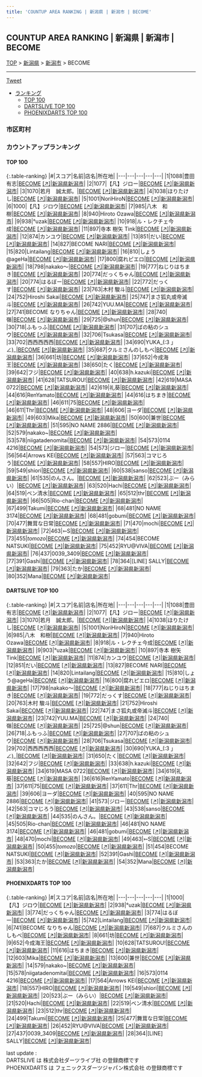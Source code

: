 ```yaml
---
title: 'COUNTUP AREA RANKING | 新潟県 | 新潟市 | BECOME'
---
```

## COUNTUP AREA RANKING | 新潟県 | 新潟市 | BECOME

[TOP](/darts/rank/) > [新潟県](/darts/rank/新潟県/) > [新潟市](/darts/rank/新潟県/新潟市/) > BECOME

___

<a href="https://twitter.com/share?ref_src=twsrc%5Etfw" data-text="COUNTUP AREA RANKING | 新潟県新潟市BECOME" class="twitter-share-button" data-hashtags="DARTSLIVE,PHOENIXDARTS,darts,ダーツ" data-show-count="false">Tweet</a>

* [ランキング](#カウントアップランキング)
    * [TOP 100](#top-100)
    * [DARTSLIVE TOP 100](#dartslive-top-100)
    * [PHOENIXDARTS TOP 100](#phoenixdarts-top-100)

### 市区町村

<ul>

</ul>

### カウントアップランキング

#### TOP 100



{:.table-ranking}
|#|スコア|名前|店名|所在地|
|---|---|---|---|---|
|1|1088|<span class="rank-name-dl">豊田　有志</span>|<a href="/darts/rank/shops/b761ef2fb18e7d680d9b047a20a7ba1e.html">BECOME</a> <a href="https://search.dartslive.com/jp/shop/b761ef2fb18e7d680d9b047a20a7ba1e">[↗]</a>|<a href="/darts/rank/新潟県/新潟市">新潟県新潟市</a>|
|2|1077|<span class="rank-name-dl">【凡】ジロー</span>|<a href="/darts/rank/shops/b761ef2fb18e7d680d9b047a20a7ba1e.html">BECOME</a> <a href="https://search.dartslive.com/jp/shop/b761ef2fb18e7d680d9b047a20a7ba1e">[↗]</a>|<a href="/darts/rank/新潟県/新潟市">新潟県新潟市</a>|
|3|1070|<span class="rank-name-dl">若月　誠太郎。</span>|<a href="/darts/rank/shops/b761ef2fb18e7d680d9b047a20a7ba1e.html">BECOME</a> <a href="https://search.dartslive.com/jp/shop/b761ef2fb18e7d680d9b047a20a7ba1e">[↗]</a>|<a href="/darts/rank/新潟県/新潟市">新潟県新潟市</a>|
|4|1038|<span class="rank-name-dl">ほりたけし</span>|<a href="/darts/rank/shops/b761ef2fb18e7d680d9b047a20a7ba1e.html">BECOME</a> <a href="https://search.dartslive.com/jp/shop/b761ef2fb18e7d680d9b047a20a7ba1e">[↗]</a>|<a href="/darts/rank/新潟県/新潟市">新潟県新潟市</a>|
|5|1001|<span class="rank-name-dl">NoriHiroN</span>|<a href="/darts/rank/shops/b761ef2fb18e7d680d9b047a20a7ba1e.html">BECOME</a> <a href="https://search.dartslive.com/jp/shop/b761ef2fb18e7d680d9b047a20a7ba1e">[↗]</a>|<a href="/darts/rank/新潟県/新潟市">新潟県新潟市</a>|
|6|1000|<span class="rank-name-pd">【凡】ジロウ</span>|<a href="/darts/rank/shops/80234.html">BECOME</a> <a href="https://vs.phoenixdarts.com/jp/shop/shopDetailInfo/s_80234?s_seq=80234">[↗]</a>|<a href="/darts/rank/新潟県/新潟市">新潟県新潟市</a>|
|7|985|<span class="rank-name-dl">八木　和樹</span>|<a href="/darts/rank/shops/b761ef2fb18e7d680d9b047a20a7ba1e.html">BECOME</a> <a href="https://search.dartslive.com/jp/shop/b761ef2fb18e7d680d9b047a20a7ba1e">[↗]</a>|<a href="/darts/rank/新潟県/新潟市">新潟県新潟市</a>|
|8|940|<span class="rank-name-dl">Hiroto Ozawa</span>|<a href="/darts/rank/shops/b761ef2fb18e7d680d9b047a20a7ba1e.html">BECOME</a> <a href="https://search.dartslive.com/jp/shop/b761ef2fb18e7d680d9b047a20a7ba1e">[↗]</a>|<a href="/darts/rank/新潟県/新潟市">新潟県新潟市</a>|
|9|938|<span class="rank-name-pd">°uzak</span>|<a href="/darts/rank/shops/80234.html">BECOME</a> <a href="https://vs.phoenixdarts.com/jp/shop/shopDetailInfo/s_80234?s_seq=80234">[↗]</a>|<a href="/darts/rank/新潟県/新潟市">新潟県新潟市</a>|
|10|918|<span class="rank-name-dl">ル・レクチェ今成</span>|<a href="/darts/rank/shops/b761ef2fb18e7d680d9b047a20a7ba1e.html">BECOME</a> <a href="https://search.dartslive.com/jp/shop/b761ef2fb18e7d680d9b047a20a7ba1e">[↗]</a>|<a href="/darts/rank/新潟県/新潟市">新潟県新潟市</a>|
|11|897|<span class="rank-name-dl">寺本 樹矢 Tink</span>|<a href="/darts/rank/shops/b761ef2fb18e7d680d9b047a20a7ba1e.html">BECOME</a> <a href="https://search.dartslive.com/jp/shop/b761ef2fb18e7d680d9b047a20a7ba1e">[↗]</a>|<a href="/darts/rank/新潟県/新潟市">新潟県新潟市</a>|
|12|874|<span class="rank-name-dl">カンユウ</span>|<a href="/darts/rank/shops/b761ef2fb18e7d680d9b047a20a7ba1e.html">BECOME</a> <a href="https://search.dartslive.com/jp/shop/b761ef2fb18e7d680d9b047a20a7ba1e">[↗]</a>|<a href="/darts/rank/新潟県/新潟市">新潟県新潟市</a>|
|13|851|<span class="rank-name-dl">だい</span>|<a href="/darts/rank/shops/b761ef2fb18e7d680d9b047a20a7ba1e.html">BECOME</a> <a href="https://search.dartslive.com/jp/shop/b761ef2fb18e7d680d9b047a20a7ba1e">[↗]</a>|<a href="/darts/rank/新潟県/新潟市">新潟県新潟市</a>|
|14|827|<span class="rank-name-dl">BECOME NARI</span>|<a href="/darts/rank/shops/b761ef2fb18e7d680d9b047a20a7ba1e.html">BECOME</a> <a href="https://search.dartslive.com/jp/shop/b761ef2fb18e7d680d9b047a20a7ba1e">[↗]</a>|<a href="/darts/rank/新潟県/新潟市">新潟県新潟市</a>|
|15|820|<span class="rank-name-dl">Lintailang</span>|<a href="/darts/rank/shops/b761ef2fb18e7d680d9b047a20a7ba1e.html">BECOME</a> <a href="https://search.dartslive.com/jp/shop/b761ef2fb18e7d680d9b047a20a7ba1e">[↗]</a>|<a href="/darts/rank/新潟県/新潟市">新潟県新潟市</a>|
|16|810|<span class="rank-name-dl">しょう@ageHa</span>|<a href="/darts/rank/shops/b761ef2fb18e7d680d9b047a20a7ba1e.html">BECOME</a> <a href="https://search.dartslive.com/jp/shop/b761ef2fb18e7d680d9b047a20a7ba1e">[↗]</a>|<a href="/darts/rank/新潟県/新潟市">新潟県新潟市</a>|
|17|800|<span class="rank-name-dl">腐れピエロ</span>|<a href="/darts/rank/shops/b761ef2fb18e7d680d9b047a20a7ba1e.html">BECOME</a> <a href="https://search.dartslive.com/jp/shop/b761ef2fb18e7d680d9b047a20a7ba1e">[↗]</a>|<a href="/darts/rank/新潟県/新潟市">新潟県新潟市</a>|
|18|798|<span class="rank-name-dl">nakako〜</span>|<a href="/darts/rank/shops/b761ef2fb18e7d680d9b047a20a7ba1e.html">BECOME</a> <a href="https://search.dartslive.com/jp/shop/b761ef2fb18e7d680d9b047a20a7ba1e">[↗]</a>|<a href="/darts/rank/新潟県/新潟市">新潟県新潟市</a>|
|19|777|<span class="rank-name-dl">ねじりはちまき</span>|<a href="/darts/rank/shops/b761ef2fb18e7d680d9b047a20a7ba1e.html">BECOME</a> <a href="https://search.dartslive.com/jp/shop/b761ef2fb18e7d680d9b047a20a7ba1e">[↗]</a>|<a href="/darts/rank/新潟県/新潟市">新潟県新潟市</a>|
|20|774|<span class="rank-name-pd">だっくちゃん</span>|<a href="/darts/rank/shops/80234.html">BECOME</a> <a href="https://vs.phoenixdarts.com/jp/shop/shopDetailInfo/s_80234?s_seq=80234">[↗]</a>|<a href="/darts/rank/新潟県/新潟市">新潟県新潟市</a>|
|20|774|<span class="rank-name-pd">はるぼー</span>|<a href="/darts/rank/shops/80234.html">BECOME</a> <a href="https://vs.phoenixdarts.com/jp/shop/shopDetailInfo/s_80234?s_seq=80234">[↗]</a>|<a href="/darts/rank/新潟県/新潟市">新潟県新潟市</a>|
|22|772|<span class="rank-name-dl">だっくす</span>|<a href="/darts/rank/shops/b761ef2fb18e7d680d9b047a20a7ba1e.html">BECOME</a> <a href="https://search.dartslive.com/jp/shop/b761ef2fb18e7d680d9b047a20a7ba1e">[↗]</a>|<a href="/darts/rank/新潟県/新潟市">新潟県新潟市</a>|
|23|763|<span class="rank-name-dl">木村 駿斗</span>|<a href="/darts/rank/shops/b761ef2fb18e7d680d9b047a20a7ba1e.html">BECOME</a> <a href="https://search.dartslive.com/jp/shop/b761ef2fb18e7d680d9b047a20a7ba1e">[↗]</a>|<a href="/darts/rank/新潟県/新潟市">新潟県新潟市</a>|
|24|752|<span class="rank-name-dl">Hiroshi Sakai</span>|<a href="/darts/rank/shops/b761ef2fb18e7d680d9b047a20a7ba1e.html">BECOME</a> <a href="https://search.dartslive.com/jp/shop/b761ef2fb18e7d680d9b047a20a7ba1e">[↗]</a>|<a href="/darts/rank/新潟県/新潟市">新潟県新潟市</a>|
|25|747|<span class="rank-name-dl">まさ狐丸或帝滅斗</span>|<a href="/darts/rank/shops/b761ef2fb18e7d680d9b047a20a7ba1e.html">BECOME</a> <a href="https://search.dartslive.com/jp/shop/b761ef2fb18e7d680d9b047a20a7ba1e">[↗]</a>|<a href="/darts/rank/新潟県/新潟市">新潟県新潟市</a>|
|26|742|<span class="rank-name-dl">YUU.MA</span>|<a href="/darts/rank/shops/b761ef2fb18e7d680d9b047a20a7ba1e.html">BECOME</a> <a href="https://search.dartslive.com/jp/shop/b761ef2fb18e7d680d9b047a20a7ba1e">[↗]</a>|<a href="/darts/rank/新潟県/新潟市">新潟県新潟市</a>|
|27|741|<span class="rank-name-pd">BECOME なりちゃん</span>|<a href="/darts/rank/shops/80234.html">BECOME</a> <a href="https://vs.phoenixdarts.com/jp/shop/shopDetailInfo/s_80234?s_seq=80234">[↗]</a>|<a href="/darts/rank/新潟県/新潟市">新潟県新潟市</a>|
|28|740|<span class="rank-name-dl">嶺</span>|<a href="/darts/rank/shops/b761ef2fb18e7d680d9b047a20a7ba1e.html">BECOME</a> <a href="https://search.dartslive.com/jp/shop/b761ef2fb18e7d680d9b047a20a7ba1e">[↗]</a>|<a href="/darts/rank/新潟県/新潟市">新潟県新潟市</a>|
|29|725|<span class="rank-name-dl">@shun</span>|<a href="/darts/rank/shops/b761ef2fb18e7d680d9b047a20a7ba1e.html">BECOME</a> <a href="https://search.dartslive.com/jp/shop/b761ef2fb18e7d680d9b047a20a7ba1e">[↗]</a>|<a href="/darts/rank/新潟県/新潟市">新潟県新潟市</a>|
|30|718|<span class="rank-name-dl">ふもっふ</span>|<a href="/darts/rank/shops/b761ef2fb18e7d680d9b047a20a7ba1e.html">BECOME</a> <a href="https://search.dartslive.com/jp/shop/b761ef2fb18e7d680d9b047a20a7ba1e">[↗]</a>|<a href="/darts/rank/新潟県/新潟市">新潟県新潟市</a>|
|31|707|<span class="rank-name-dl">ばの粘のシュウ</span>|<a href="/darts/rank/shops/b761ef2fb18e7d680d9b047a20a7ba1e.html">BECOME</a> <a href="https://search.dartslive.com/jp/shop/b761ef2fb18e7d680d9b047a20a7ba1e">[↗]</a>|<a href="/darts/rank/新潟県/新潟市">新潟県新潟市</a>|
|32|706|<span class="rank-name-dl">Tsukasa</span>|<a href="/darts/rank/shops/b761ef2fb18e7d680d9b047a20a7ba1e.html">BECOME</a> <a href="https://search.dartslive.com/jp/shop/b761ef2fb18e7d680d9b047a20a7ba1e">[↗]</a>|<a href="/darts/rank/新潟県/新潟市">新潟県新潟市</a>|
|33|702|<span class="rank-name-dl">西西西西西</span>|<a href="/darts/rank/shops/b761ef2fb18e7d680d9b047a20a7ba1e.html">BECOME</a> <a href="https://search.dartslive.com/jp/shop/b761ef2fb18e7d680d9b047a20a7ba1e">[↗]</a>|<a href="/darts/rank/新潟県/新潟市">新潟県新潟市</a>|
|34|690|<span class="rank-name-dl">YUKA_(:3 」∠)_</span>|<a href="/darts/rank/shops/b761ef2fb18e7d680d9b047a20a7ba1e.html">BECOME</a> <a href="https://search.dartslive.com/jp/shop/b761ef2fb18e7d680d9b047a20a7ba1e">[↗]</a>|<a href="/darts/rank/新潟県/新潟市">新潟県新潟市</a>|
|35|687|<span class="rank-name-pd">クルミさんのしもべ</span>|<a href="/darts/rank/shops/80234.html">BECOME</a> <a href="https://vs.phoenixdarts.com/jp/shop/shopDetailInfo/s_80234?s_seq=80234">[↗]</a>|<a href="/darts/rank/新潟県/新潟市">新潟県新潟市</a>|
|36|661|<span class="rank-name-pd">坊</span>|<a href="/darts/rank/shops/80234.html">BECOME</a> <a href="https://vs.phoenixdarts.com/jp/shop/shopDetailInfo/s_80234?s_seq=80234">[↗]</a>|<a href="/darts/rank/新潟県/新潟市">新潟県新潟市</a>|
|37|652|<span class="rank-name-pd">今成海王</span>|<a href="/darts/rank/shops/80234.html">BECOME</a> <a href="https://vs.phoenixdarts.com/jp/shop/shopDetailInfo/s_80234?s_seq=80234">[↗]</a>|<a href="/darts/rank/新潟県/新潟市">新潟県新潟市</a>|
|38|650|<span class="rank-name-dl">たく</span>|<a href="/darts/rank/shops/b761ef2fb18e7d680d9b047a20a7ba1e.html">BECOME</a> <a href="https://search.dartslive.com/jp/shop/b761ef2fb18e7d680d9b047a20a7ba1e">[↗]</a>|<a href="/darts/rank/新潟県/新潟市">新潟県新潟市</a>|
|39|642|<span class="rank-name-dl">フジ</span>|<a href="/darts/rank/shops/b761ef2fb18e7d680d9b047a20a7ba1e.html">BECOME</a> <a href="https://search.dartslive.com/jp/shop/b761ef2fb18e7d680d9b047a20a7ba1e">[↗]</a>|<a href="/darts/rank/新潟県/新潟市">新潟県新潟市</a>|
|40|638|<span class="rank-name-dl">h.kazuki</span>|<a href="/darts/rank/shops/b761ef2fb18e7d680d9b047a20a7ba1e.html">BECOME</a> <a href="https://search.dartslive.com/jp/shop/b761ef2fb18e7d680d9b047a20a7ba1e">[↗]</a>|<a href="/darts/rank/新潟県/新潟市">新潟県新潟市</a>|
|41|628|<span class="rank-name-pd">TATSUROU!</span>|<a href="/darts/rank/shops/80234.html">BECOME</a> <a href="https://vs.phoenixdarts.com/jp/shop/shopDetailInfo/s_80234?s_seq=80234">[↗]</a>|<a href="/darts/rank/新潟県/新潟市">新潟県新潟市</a>|
|42|619|<span class="rank-name-dl">MASA 0722</span>|<a href="/darts/rank/shops/b761ef2fb18e7d680d9b047a20a7ba1e.html">BECOME</a> <a href="https://search.dartslive.com/jp/shop/b761ef2fb18e7d680d9b047a20a7ba1e">[↗]</a>|<a href="/darts/rank/新潟県/新潟市">新潟県新潟市</a>|
|42|619|<span class="rank-name-dl">礼葵</span>|<a href="/darts/rank/shops/b761ef2fb18e7d680d9b047a20a7ba1e.html">BECOME</a> <a href="https://search.dartslive.com/jp/shop/b761ef2fb18e7d680d9b047a20a7ba1e">[↗]</a>|<a href="/darts/rank/新潟県/新潟市">新潟県新潟市</a>|
|44|616|<span class="rank-name-dl">RenYamato</span>|<a href="/darts/rank/shops/b761ef2fb18e7d680d9b047a20a7ba1e.html">BECOME</a> <a href="https://search.dartslive.com/jp/shop/b761ef2fb18e7d680d9b047a20a7ba1e">[↗]</a>|<a href="/darts/rank/新潟県/新潟市">新潟県新潟市</a>|
|44|616|<span class="rank-name-pd">はちまき</span>|<a href="/darts/rank/shops/80234.html">BECOME</a> <a href="https://vs.phoenixdarts.com/jp/shop/shopDetailInfo/s_80234?s_seq=80234">[↗]</a>|<a href="/darts/rank/新潟県/新潟市">新潟県新潟市</a>|
|46|611|<span class="rank-name-dl">75</span>|<a href="/darts/rank/shops/b761ef2fb18e7d680d9b047a20a7ba1e.html">BECOME</a> <a href="https://search.dartslive.com/jp/shop/b761ef2fb18e7d680d9b047a20a7ba1e">[↗]</a>|<a href="/darts/rank/新潟県/新潟市">新潟県新潟市</a>|
|46|611|<span class="rank-name-dl">Thr</span>|<a href="/darts/rank/shops/b761ef2fb18e7d680d9b047a20a7ba1e.html">BECOME</a> <a href="https://search.dartslive.com/jp/shop/b761ef2fb18e7d680d9b047a20a7ba1e">[↗]</a>|<a href="/darts/rank/新潟県/新潟市">新潟県新潟市</a>|
|48|606|<span class="rank-name-dl">ヨーダ</span>|<a href="/darts/rank/shops/b761ef2fb18e7d680d9b047a20a7ba1e.html">BECOME</a> <a href="https://search.dartslive.com/jp/shop/b761ef2fb18e7d680d9b047a20a7ba1e">[↗]</a>|<a href="/darts/rank/新潟県/新潟市">新潟県新潟市</a>|
|49|603|<span class="rank-name-pd">Mika</span>|<a href="/darts/rank/shops/80234.html">BECOME</a> <a href="https://vs.phoenixdarts.com/jp/shop/shopDetailInfo/s_80234?s_seq=80234">[↗]</a>|<a href="/darts/rank/新潟県/新潟市">新潟県新潟市</a>|
|50|600|<span class="rank-name-pd">兼世</span>|<a href="/darts/rank/shops/80234.html">BECOME</a> <a href="https://vs.phoenixdarts.com/jp/shop/shopDetailInfo/s_80234?s_seq=80234">[↗]</a>|<a href="/darts/rank/新潟県/新潟市">新潟県新潟市</a>|
|51|595|<span class="rank-name-dl">NO NAME 2886</span>|<a href="/darts/rank/shops/b761ef2fb18e7d680d9b047a20a7ba1e.html">BECOME</a> <a href="https://search.dartslive.com/jp/shop/b761ef2fb18e7d680d9b047a20a7ba1e">[↗]</a>|<a href="/darts/rank/新潟県/新潟市">新潟県新潟市</a>|
|52|579|<span class="rank-name-pd">nakako~</span>|<a href="/darts/rank/shops/80234.html">BECOME</a> <a href="https://vs.phoenixdarts.com/jp/shop/shopDetailInfo/s_80234?s_seq=80234">[↗]</a>|<a href="/darts/rank/新潟県/新潟市">新潟県新潟市</a>|
|53|578|<span class="rank-name-pd">niigatadenomitai</span>|<a href="/darts/rank/shops/80234.html">BECOME</a> <a href="https://vs.phoenixdarts.com/jp/shop/shopDetailInfo/s_80234?s_seq=80234">[↗]</a>|<a href="/darts/rank/新潟県/新潟市">新潟県新潟市</a>|
|54|573|<span class="rank-name-pd">0114 4216</span>|<a href="/darts/rank/shops/80234.html">BECOME</a> <a href="https://vs.phoenixdarts.com/jp/shop/shopDetailInfo/s_80234?s_seq=80234">[↗]</a>|<a href="/darts/rank/新潟県/新潟市">新潟県新潟市</a>|
|54|573|<span class="rank-name-dl">ジロー</span>|<a href="/darts/rank/shops/b761ef2fb18e7d680d9b047a20a7ba1e.html">BECOME</a> <a href="https://search.dartslive.com/jp/shop/b761ef2fb18e7d680d9b047a20a7ba1e">[↗]</a>|<a href="/darts/rank/新潟県/新潟市">新潟県新潟市</a>|
|56|564|<span class="rank-name-pd">Arrows KEI</span>|<a href="/darts/rank/shops/80234.html">BECOME</a> <a href="https://vs.phoenixdarts.com/jp/shop/shopDetailInfo/s_80234?s_seq=80234">[↗]</a>|<a href="/darts/rank/新潟県/新潟市">新潟県新潟市</a>|
|57|563|<span class="rank-name-dl">コマじろう</span>|<a href="/darts/rank/shops/b761ef2fb18e7d680d9b047a20a7ba1e.html">BECOME</a> <a href="https://search.dartslive.com/jp/shop/b761ef2fb18e7d680d9b047a20a7ba1e">[↗]</a>|<a href="/darts/rank/新潟県/新潟市">新潟県新潟市</a>|
|58|557|<span class="rank-name-pd">HIRO</span>|<a href="/darts/rank/shops/80234.html">BECOME</a> <a href="https://vs.phoenixdarts.com/jp/shop/shopDetailInfo/s_80234?s_seq=80234">[↗]</a>|<a href="/darts/rank/新潟県/新潟市">新潟県新潟市</a>|
|59|549|<span class="rank-name-pd">shiori</span>|<a href="/darts/rank/shops/80234.html">BECOME</a> <a href="https://vs.phoenixdarts.com/jp/shop/shopDetailInfo/s_80234?s_seq=80234">[↗]</a>|<a href="/darts/rank/新潟県/新潟市">新潟県新潟市</a>|
|60|538|<span class="rank-name-dl">sanso</span>|<a href="/darts/rank/shops/b761ef2fb18e7d680d9b047a20a7ba1e.html">BECOME</a> <a href="https://search.dartslive.com/jp/shop/b761ef2fb18e7d680d9b047a20a7ba1e">[↗]</a>|<a href="/darts/rank/新潟県/新潟市">新潟県新潟市</a>|
|61|535|<span class="rank-name-dl">のんさん。</span>|<a href="/darts/rank/shops/b761ef2fb18e7d680d9b047a20a7ba1e.html">BECOME</a> <a href="https://search.dartslive.com/jp/shop/b761ef2fb18e7d680d9b047a20a7ba1e">[↗]</a>|<a href="/darts/rank/新潟県/新潟市">新潟県新潟市</a>|
|62|523|<span class="rank-name-pd">ぶー（みらい）</span>|<a href="/darts/rank/shops/80234.html">BECOME</a> <a href="https://vs.phoenixdarts.com/jp/shop/shopDetailInfo/s_80234?s_seq=80234">[↗]</a>|<a href="/darts/rank/新潟県/新潟市">新潟県新潟市</a>|
|63|520|<span class="rank-name-pd">Hachi</span>|<a href="/darts/rank/shops/80234.html">BECOME</a> <a href="https://vs.phoenixdarts.com/jp/shop/shopDetailInfo/s_80234?s_seq=80234">[↗]</a>|<a href="/darts/rank/新潟県/新潟市">新潟県新潟市</a>|
|64|519|<span class="rank-name-pd">ベン清水</span>|<a href="/darts/rank/shops/80234.html">BECOME</a> <a href="https://vs.phoenixdarts.com/jp/shop/shopDetailInfo/s_80234?s_seq=80234">[↗]</a>|<a href="/darts/rank/新潟県/新潟市">新潟県新潟市</a>|
|65|512|<span class="rank-name-pd">thr</span>|<a href="/darts/rank/shops/80234.html">BECOME</a> <a href="https://vs.phoenixdarts.com/jp/shop/shopDetailInfo/s_80234?s_seq=80234">[↗]</a>|<a href="/darts/rank/新潟県/新潟市">新潟県新潟市</a>|
|66|505|<span class="rank-name-dl">Rio-chan</span>|<a href="/darts/rank/shops/b761ef2fb18e7d680d9b047a20a7ba1e.html">BECOME</a> <a href="https://search.dartslive.com/jp/shop/b761ef2fb18e7d680d9b047a20a7ba1e">[↗]</a>|<a href="/darts/rank/新潟県/新潟市">新潟県新潟市</a>|
|67|499|<span class="rank-name-pd">Takumi</span>|<a href="/darts/rank/shops/80234.html">BECOME</a> <a href="https://vs.phoenixdarts.com/jp/shop/shopDetailInfo/s_80234?s_seq=80234">[↗]</a>|<a href="/darts/rank/新潟県/新潟市">新潟県新潟市</a>|
|68|481|<span class="rank-name-dl">NO NAME 3174</span>|<a href="/darts/rank/shops/b761ef2fb18e7d680d9b047a20a7ba1e.html">BECOME</a> <a href="https://search.dartslive.com/jp/shop/b761ef2fb18e7d680d9b047a20a7ba1e">[↗]</a>|<a href="/darts/rank/新潟県/新潟市">新潟県新潟市</a>|
|68|481|<span class="rank-name-dl">gobumi</span>|<a href="/darts/rank/shops/b761ef2fb18e7d680d9b047a20a7ba1e.html">BECOME</a> <a href="https://search.dartslive.com/jp/shop/b761ef2fb18e7d680d9b047a20a7ba1e">[↗]</a>|<a href="/darts/rank/新潟県/新潟市">新潟県新潟市</a>|
|70|477|<span class="rank-name-pd">舞茸な日常</span>|<a href="/darts/rank/shops/80234.html">BECOME</a> <a href="https://vs.phoenixdarts.com/jp/shop/shopDetailInfo/s_80234?s_seq=80234">[↗]</a>|<a href="/darts/rank/新潟県/新潟市">新潟県新潟市</a>|
|71|470|<span class="rank-name-dl">mochi</span>|<a href="/darts/rank/shops/b761ef2fb18e7d680d9b047a20a7ba1e.html">BECOME</a> <a href="https://search.dartslive.com/jp/shop/b761ef2fb18e7d680d9b047a20a7ba1e">[↗]</a>|<a href="/darts/rank/新潟県/新潟市">新潟県新潟市</a>|
|72|463|<span class="rank-name-dl">➳S</span>|<a href="/darts/rank/shops/b761ef2fb18e7d680d9b047a20a7ba1e.html">BECOME</a> <a href="https://search.dartslive.com/jp/shop/b761ef2fb18e7d680d9b047a20a7ba1e">[↗]</a>|<a href="/darts/rank/新潟県/新潟市">新潟県新潟市</a>|
|73|455|<span class="rank-name-dl">$tomozo$</span>|<a href="/darts/rank/shops/b761ef2fb18e7d680d9b047a20a7ba1e.html">BECOME</a> <a href="https://search.dartslive.com/jp/shop/b761ef2fb18e7d680d9b047a20a7ba1e">[↗]</a>|<a href="/darts/rank/新潟県/新潟市">新潟県新潟市</a>|
|74|454|<span class="rank-name-dl">BECOME NATSUKI</span>|<a href="/darts/rank/shops/b761ef2fb18e7d680d9b047a20a7ba1e.html">BECOME</a> <a href="https://search.dartslive.com/jp/shop/b761ef2fb18e7d680d9b047a20a7ba1e">[↗]</a>|<a href="/darts/rank/新潟県/新潟市">新潟県新潟市</a>|
|75|452|<span class="rank-name-pd">RYU@VIVA</span>|<a href="/darts/rank/shops/80234.html">BECOME</a> <a href="https://vs.phoenixdarts.com/jp/shop/shopDetailInfo/s_80234?s_seq=80234">[↗]</a>|<a href="/darts/rank/新潟県/新潟市">新潟県新潟市</a>|
|76|437|<span class="rank-name-pd">0039_3409</span>|<a href="/darts/rank/shops/80234.html">BECOME</a> <a href="https://vs.phoenixdarts.com/jp/shop/shopDetailInfo/s_80234?s_seq=80234">[↗]</a>|<a href="/darts/rank/新潟県/新潟市">新潟県新潟市</a>|
|77|391|<span class="rank-name-dl">Gashi</span>|<a href="/darts/rank/shops/b761ef2fb18e7d680d9b047a20a7ba1e.html">BECOME</a> <a href="https://search.dartslive.com/jp/shop/b761ef2fb18e7d680d9b047a20a7ba1e">[↗]</a>|<a href="/darts/rank/新潟県/新潟市">新潟県新潟市</a>|
|78|364|<span class="rank-name-pd">[LINE] SALLY</span>|<a href="/darts/rank/shops/80234.html">BECOME</a> <a href="https://vs.phoenixdarts.com/jp/shop/shopDetailInfo/s_80234?s_seq=80234">[↗]</a>|<a href="/darts/rank/新潟県/新潟市">新潟県新潟市</a>|
|79|363|<span class="rank-name-dl">たか</span>|<a href="/darts/rank/shops/b761ef2fb18e7d680d9b047a20a7ba1e.html">BECOME</a> <a href="https://search.dartslive.com/jp/shop/b761ef2fb18e7d680d9b047a20a7ba1e">[↗]</a>|<a href="/darts/rank/新潟県/新潟市">新潟県新潟市</a>|
|80|352|<span class="rank-name-dl">Mana</span>|<a href="/darts/rank/shops/b761ef2fb18e7d680d9b047a20a7ba1e.html">BECOME</a> <a href="https://search.dartslive.com/jp/shop/b761ef2fb18e7d680d9b047a20a7ba1e">[↗]</a>|<a href="/darts/rank/新潟県/新潟市">新潟県新潟市</a>|


#### DARTSLIVE TOP 100



{:.table-ranking}
|#|スコア|名前|店名|所在地|
|---|---|---|---|---|
|1|1088|<span class="rank-name-dl">豊田　有志</span>|<a href="/darts/rank/shops/b761ef2fb18e7d680d9b047a20a7ba1e.html">BECOME</a> <a href="https://search.dartslive.com/jp/shop/b761ef2fb18e7d680d9b047a20a7ba1e">[↗]</a>|<a href="/darts/rank/新潟県/新潟市">新潟県新潟市</a>|
|2|1077|<span class="rank-name-dl">【凡】ジロー</span>|<a href="/darts/rank/shops/b761ef2fb18e7d680d9b047a20a7ba1e.html">BECOME</a> <a href="https://search.dartslive.com/jp/shop/b761ef2fb18e7d680d9b047a20a7ba1e">[↗]</a>|<a href="/darts/rank/新潟県/新潟市">新潟県新潟市</a>|
|3|1070|<span class="rank-name-dl">若月　誠太郎。</span>|<a href="/darts/rank/shops/b761ef2fb18e7d680d9b047a20a7ba1e.html">BECOME</a> <a href="https://search.dartslive.com/jp/shop/b761ef2fb18e7d680d9b047a20a7ba1e">[↗]</a>|<a href="/darts/rank/新潟県/新潟市">新潟県新潟市</a>|
|4|1038|<span class="rank-name-dl">ほりたけし</span>|<a href="/darts/rank/shops/b761ef2fb18e7d680d9b047a20a7ba1e.html">BECOME</a> <a href="https://search.dartslive.com/jp/shop/b761ef2fb18e7d680d9b047a20a7ba1e">[↗]</a>|<a href="/darts/rank/新潟県/新潟市">新潟県新潟市</a>|
|5|1001|<span class="rank-name-dl">NoriHiroN</span>|<a href="/darts/rank/shops/b761ef2fb18e7d680d9b047a20a7ba1e.html">BECOME</a> <a href="https://search.dartslive.com/jp/shop/b761ef2fb18e7d680d9b047a20a7ba1e">[↗]</a>|<a href="/darts/rank/新潟県/新潟市">新潟県新潟市</a>|
|6|985|<span class="rank-name-dl">八木　和樹</span>|<a href="/darts/rank/shops/b761ef2fb18e7d680d9b047a20a7ba1e.html">BECOME</a> <a href="https://search.dartslive.com/jp/shop/b761ef2fb18e7d680d9b047a20a7ba1e">[↗]</a>|<a href="/darts/rank/新潟県/新潟市">新潟県新潟市</a>|
|7|940|<span class="rank-name-dl">Hiroto Ozawa</span>|<a href="/darts/rank/shops/b761ef2fb18e7d680d9b047a20a7ba1e.html">BECOME</a> <a href="https://search.dartslive.com/jp/shop/b761ef2fb18e7d680d9b047a20a7ba1e">[↗]</a>|<a href="/darts/rank/新潟県/新潟市">新潟県新潟市</a>|
|8|918|<span class="rank-name-dl">ル・レクチェ今成</span>|<a href="/darts/rank/shops/b761ef2fb18e7d680d9b047a20a7ba1e.html">BECOME</a> <a href="https://search.dartslive.com/jp/shop/b761ef2fb18e7d680d9b047a20a7ba1e">[↗]</a>|<a href="/darts/rank/新潟県/新潟市">新潟県新潟市</a>|
|9|903|<span class="rank-name-dl">°uzak</span>|<a href="/darts/rank/shops/b761ef2fb18e7d680d9b047a20a7ba1e.html">BECOME</a> <a href="https://search.dartslive.com/jp/shop/b761ef2fb18e7d680d9b047a20a7ba1e">[↗]</a>|<a href="/darts/rank/新潟県/新潟市">新潟県新潟市</a>|
|10|897|<span class="rank-name-dl">寺本 樹矢 Tink</span>|<a href="/darts/rank/shops/b761ef2fb18e7d680d9b047a20a7ba1e.html">BECOME</a> <a href="https://search.dartslive.com/jp/shop/b761ef2fb18e7d680d9b047a20a7ba1e">[↗]</a>|<a href="/darts/rank/新潟県/新潟市">新潟県新潟市</a>|
|11|874|<span class="rank-name-dl">カンユウ</span>|<a href="/darts/rank/shops/b761ef2fb18e7d680d9b047a20a7ba1e.html">BECOME</a> <a href="https://search.dartslive.com/jp/shop/b761ef2fb18e7d680d9b047a20a7ba1e">[↗]</a>|<a href="/darts/rank/新潟県/新潟市">新潟県新潟市</a>|
|12|851|<span class="rank-name-dl">だい</span>|<a href="/darts/rank/shops/b761ef2fb18e7d680d9b047a20a7ba1e.html">BECOME</a> <a href="https://search.dartslive.com/jp/shop/b761ef2fb18e7d680d9b047a20a7ba1e">[↗]</a>|<a href="/darts/rank/新潟県/新潟市">新潟県新潟市</a>|
|13|827|<span class="rank-name-dl">BECOME NARI</span>|<a href="/darts/rank/shops/b761ef2fb18e7d680d9b047a20a7ba1e.html">BECOME</a> <a href="https://search.dartslive.com/jp/shop/b761ef2fb18e7d680d9b047a20a7ba1e">[↗]</a>|<a href="/darts/rank/新潟県/新潟市">新潟県新潟市</a>|
|14|820|<span class="rank-name-dl">Lintailang</span>|<a href="/darts/rank/shops/b761ef2fb18e7d680d9b047a20a7ba1e.html">BECOME</a> <a href="https://search.dartslive.com/jp/shop/b761ef2fb18e7d680d9b047a20a7ba1e">[↗]</a>|<a href="/darts/rank/新潟県/新潟市">新潟県新潟市</a>|
|15|810|<span class="rank-name-dl">しょう@ageHa</span>|<a href="/darts/rank/shops/b761ef2fb18e7d680d9b047a20a7ba1e.html">BECOME</a> <a href="https://search.dartslive.com/jp/shop/b761ef2fb18e7d680d9b047a20a7ba1e">[↗]</a>|<a href="/darts/rank/新潟県/新潟市">新潟県新潟市</a>|
|16|800|<span class="rank-name-dl">腐れピエロ</span>|<a href="/darts/rank/shops/b761ef2fb18e7d680d9b047a20a7ba1e.html">BECOME</a> <a href="https://search.dartslive.com/jp/shop/b761ef2fb18e7d680d9b047a20a7ba1e">[↗]</a>|<a href="/darts/rank/新潟県/新潟市">新潟県新潟市</a>|
|17|798|<span class="rank-name-dl">nakako〜</span>|<a href="/darts/rank/shops/b761ef2fb18e7d680d9b047a20a7ba1e.html">BECOME</a> <a href="https://search.dartslive.com/jp/shop/b761ef2fb18e7d680d9b047a20a7ba1e">[↗]</a>|<a href="/darts/rank/新潟県/新潟市">新潟県新潟市</a>|
|18|777|<span class="rank-name-dl">ねじりはちまき</span>|<a href="/darts/rank/shops/b761ef2fb18e7d680d9b047a20a7ba1e.html">BECOME</a> <a href="https://search.dartslive.com/jp/shop/b761ef2fb18e7d680d9b047a20a7ba1e">[↗]</a>|<a href="/darts/rank/新潟県/新潟市">新潟県新潟市</a>|
|19|772|<span class="rank-name-dl">だっくす</span>|<a href="/darts/rank/shops/b761ef2fb18e7d680d9b047a20a7ba1e.html">BECOME</a> <a href="https://search.dartslive.com/jp/shop/b761ef2fb18e7d680d9b047a20a7ba1e">[↗]</a>|<a href="/darts/rank/新潟県/新潟市">新潟県新潟市</a>|
|20|763|<span class="rank-name-dl">木村 駿斗</span>|<a href="/darts/rank/shops/b761ef2fb18e7d680d9b047a20a7ba1e.html">BECOME</a> <a href="https://search.dartslive.com/jp/shop/b761ef2fb18e7d680d9b047a20a7ba1e">[↗]</a>|<a href="/darts/rank/新潟県/新潟市">新潟県新潟市</a>|
|21|752|<span class="rank-name-dl">Hiroshi Sakai</span>|<a href="/darts/rank/shops/b761ef2fb18e7d680d9b047a20a7ba1e.html">BECOME</a> <a href="https://search.dartslive.com/jp/shop/b761ef2fb18e7d680d9b047a20a7ba1e">[↗]</a>|<a href="/darts/rank/新潟県/新潟市">新潟県新潟市</a>|
|22|747|<span class="rank-name-dl">まさ狐丸或帝滅斗</span>|<a href="/darts/rank/shops/b761ef2fb18e7d680d9b047a20a7ba1e.html">BECOME</a> <a href="https://search.dartslive.com/jp/shop/b761ef2fb18e7d680d9b047a20a7ba1e">[↗]</a>|<a href="/darts/rank/新潟県/新潟市">新潟県新潟市</a>|
|23|742|<span class="rank-name-dl">YUU.MA</span>|<a href="/darts/rank/shops/b761ef2fb18e7d680d9b047a20a7ba1e.html">BECOME</a> <a href="https://search.dartslive.com/jp/shop/b761ef2fb18e7d680d9b047a20a7ba1e">[↗]</a>|<a href="/darts/rank/新潟県/新潟市">新潟県新潟市</a>|
|24|740|<span class="rank-name-dl">嶺</span>|<a href="/darts/rank/shops/b761ef2fb18e7d680d9b047a20a7ba1e.html">BECOME</a> <a href="https://search.dartslive.com/jp/shop/b761ef2fb18e7d680d9b047a20a7ba1e">[↗]</a>|<a href="/darts/rank/新潟県/新潟市">新潟県新潟市</a>|
|25|725|<span class="rank-name-dl">@shun</span>|<a href="/darts/rank/shops/b761ef2fb18e7d680d9b047a20a7ba1e.html">BECOME</a> <a href="https://search.dartslive.com/jp/shop/b761ef2fb18e7d680d9b047a20a7ba1e">[↗]</a>|<a href="/darts/rank/新潟県/新潟市">新潟県新潟市</a>|
|26|718|<span class="rank-name-dl">ふもっふ</span>|<a href="/darts/rank/shops/b761ef2fb18e7d680d9b047a20a7ba1e.html">BECOME</a> <a href="https://search.dartslive.com/jp/shop/b761ef2fb18e7d680d9b047a20a7ba1e">[↗]</a>|<a href="/darts/rank/新潟県/新潟市">新潟県新潟市</a>|
|27|707|<span class="rank-name-dl">ばの粘のシュウ</span>|<a href="/darts/rank/shops/b761ef2fb18e7d680d9b047a20a7ba1e.html">BECOME</a> <a href="https://search.dartslive.com/jp/shop/b761ef2fb18e7d680d9b047a20a7ba1e">[↗]</a>|<a href="/darts/rank/新潟県/新潟市">新潟県新潟市</a>|
|28|706|<span class="rank-name-dl">Tsukasa</span>|<a href="/darts/rank/shops/b761ef2fb18e7d680d9b047a20a7ba1e.html">BECOME</a> <a href="https://search.dartslive.com/jp/shop/b761ef2fb18e7d680d9b047a20a7ba1e">[↗]</a>|<a href="/darts/rank/新潟県/新潟市">新潟県新潟市</a>|
|29|702|<span class="rank-name-dl">西西西西西</span>|<a href="/darts/rank/shops/b761ef2fb18e7d680d9b047a20a7ba1e.html">BECOME</a> <a href="https://search.dartslive.com/jp/shop/b761ef2fb18e7d680d9b047a20a7ba1e">[↗]</a>|<a href="/darts/rank/新潟県/新潟市">新潟県新潟市</a>|
|30|690|<span class="rank-name-dl">YUKA_(:3 」∠)_</span>|<a href="/darts/rank/shops/b761ef2fb18e7d680d9b047a20a7ba1e.html">BECOME</a> <a href="https://search.dartslive.com/jp/shop/b761ef2fb18e7d680d9b047a20a7ba1e">[↗]</a>|<a href="/darts/rank/新潟県/新潟市">新潟県新潟市</a>|
|31|650|<span class="rank-name-dl">たく</span>|<a href="/darts/rank/shops/b761ef2fb18e7d680d9b047a20a7ba1e.html">BECOME</a> <a href="https://search.dartslive.com/jp/shop/b761ef2fb18e7d680d9b047a20a7ba1e">[↗]</a>|<a href="/darts/rank/新潟県/新潟市">新潟県新潟市</a>|
|32|642|<span class="rank-name-dl">フジ</span>|<a href="/darts/rank/shops/b761ef2fb18e7d680d9b047a20a7ba1e.html">BECOME</a> <a href="https://search.dartslive.com/jp/shop/b761ef2fb18e7d680d9b047a20a7ba1e">[↗]</a>|<a href="/darts/rank/新潟県/新潟市">新潟県新潟市</a>|
|33|638|<span class="rank-name-dl">h.kazuki</span>|<a href="/darts/rank/shops/b761ef2fb18e7d680d9b047a20a7ba1e.html">BECOME</a> <a href="https://search.dartslive.com/jp/shop/b761ef2fb18e7d680d9b047a20a7ba1e">[↗]</a>|<a href="/darts/rank/新潟県/新潟市">新潟県新潟市</a>|
|34|619|<span class="rank-name-dl">MASA 0722</span>|<a href="/darts/rank/shops/b761ef2fb18e7d680d9b047a20a7ba1e.html">BECOME</a> <a href="https://search.dartslive.com/jp/shop/b761ef2fb18e7d680d9b047a20a7ba1e">[↗]</a>|<a href="/darts/rank/新潟県/新潟市">新潟県新潟市</a>|
|34|619|<span class="rank-name-dl">礼葵</span>|<a href="/darts/rank/shops/b761ef2fb18e7d680d9b047a20a7ba1e.html">BECOME</a> <a href="https://search.dartslive.com/jp/shop/b761ef2fb18e7d680d9b047a20a7ba1e">[↗]</a>|<a href="/darts/rank/新潟県/新潟市">新潟県新潟市</a>|
|36|616|<span class="rank-name-dl">RenYamato</span>|<a href="/darts/rank/shops/b761ef2fb18e7d680d9b047a20a7ba1e.html">BECOME</a> <a href="https://search.dartslive.com/jp/shop/b761ef2fb18e7d680d9b047a20a7ba1e">[↗]</a>|<a href="/darts/rank/新潟県/新潟市">新潟県新潟市</a>|
|37|611|<span class="rank-name-dl">75</span>|<a href="/darts/rank/shops/b761ef2fb18e7d680d9b047a20a7ba1e.html">BECOME</a> <a href="https://search.dartslive.com/jp/shop/b761ef2fb18e7d680d9b047a20a7ba1e">[↗]</a>|<a href="/darts/rank/新潟県/新潟市">新潟県新潟市</a>|
|37|611|<span class="rank-name-dl">Thr</span>|<a href="/darts/rank/shops/b761ef2fb18e7d680d9b047a20a7ba1e.html">BECOME</a> <a href="https://search.dartslive.com/jp/shop/b761ef2fb18e7d680d9b047a20a7ba1e">[↗]</a>|<a href="/darts/rank/新潟県/新潟市">新潟県新潟市</a>|
|39|606|<span class="rank-name-dl">ヨーダ</span>|<a href="/darts/rank/shops/b761ef2fb18e7d680d9b047a20a7ba1e.html">BECOME</a> <a href="https://search.dartslive.com/jp/shop/b761ef2fb18e7d680d9b047a20a7ba1e">[↗]</a>|<a href="/darts/rank/新潟県/新潟市">新潟県新潟市</a>|
|40|595|<span class="rank-name-dl">NO NAME 2886</span>|<a href="/darts/rank/shops/b761ef2fb18e7d680d9b047a20a7ba1e.html">BECOME</a> <a href="https://search.dartslive.com/jp/shop/b761ef2fb18e7d680d9b047a20a7ba1e">[↗]</a>|<a href="/darts/rank/新潟県/新潟市">新潟県新潟市</a>|
|41|573|<span class="rank-name-dl">ジロー</span>|<a href="/darts/rank/shops/b761ef2fb18e7d680d9b047a20a7ba1e.html">BECOME</a> <a href="https://search.dartslive.com/jp/shop/b761ef2fb18e7d680d9b047a20a7ba1e">[↗]</a>|<a href="/darts/rank/新潟県/新潟市">新潟県新潟市</a>|
|42|563|<span class="rank-name-dl">コマじろう</span>|<a href="/darts/rank/shops/b761ef2fb18e7d680d9b047a20a7ba1e.html">BECOME</a> <a href="https://search.dartslive.com/jp/shop/b761ef2fb18e7d680d9b047a20a7ba1e">[↗]</a>|<a href="/darts/rank/新潟県/新潟市">新潟県新潟市</a>|
|43|538|<span class="rank-name-dl">sanso</span>|<a href="/darts/rank/shops/b761ef2fb18e7d680d9b047a20a7ba1e.html">BECOME</a> <a href="https://search.dartslive.com/jp/shop/b761ef2fb18e7d680d9b047a20a7ba1e">[↗]</a>|<a href="/darts/rank/新潟県/新潟市">新潟県新潟市</a>|
|44|535|<span class="rank-name-dl">のんさん。</span>|<a href="/darts/rank/shops/b761ef2fb18e7d680d9b047a20a7ba1e.html">BECOME</a> <a href="https://search.dartslive.com/jp/shop/b761ef2fb18e7d680d9b047a20a7ba1e">[↗]</a>|<a href="/darts/rank/新潟県/新潟市">新潟県新潟市</a>|
|45|505|<span class="rank-name-dl">Rio-chan</span>|<a href="/darts/rank/shops/b761ef2fb18e7d680d9b047a20a7ba1e.html">BECOME</a> <a href="https://search.dartslive.com/jp/shop/b761ef2fb18e7d680d9b047a20a7ba1e">[↗]</a>|<a href="/darts/rank/新潟県/新潟市">新潟県新潟市</a>|
|46|481|<span class="rank-name-dl">NO NAME 3174</span>|<a href="/darts/rank/shops/b761ef2fb18e7d680d9b047a20a7ba1e.html">BECOME</a> <a href="https://search.dartslive.com/jp/shop/b761ef2fb18e7d680d9b047a20a7ba1e">[↗]</a>|<a href="/darts/rank/新潟県/新潟市">新潟県新潟市</a>|
|46|481|<span class="rank-name-dl">gobumi</span>|<a href="/darts/rank/shops/b761ef2fb18e7d680d9b047a20a7ba1e.html">BECOME</a> <a href="https://search.dartslive.com/jp/shop/b761ef2fb18e7d680d9b047a20a7ba1e">[↗]</a>|<a href="/darts/rank/新潟県/新潟市">新潟県新潟市</a>|
|48|470|<span class="rank-name-dl">mochi</span>|<a href="/darts/rank/shops/b761ef2fb18e7d680d9b047a20a7ba1e.html">BECOME</a> <a href="https://search.dartslive.com/jp/shop/b761ef2fb18e7d680d9b047a20a7ba1e">[↗]</a>|<a href="/darts/rank/新潟県/新潟市">新潟県新潟市</a>|
|49|463|<span class="rank-name-dl">➳S</span>|<a href="/darts/rank/shops/b761ef2fb18e7d680d9b047a20a7ba1e.html">BECOME</a> <a href="https://search.dartslive.com/jp/shop/b761ef2fb18e7d680d9b047a20a7ba1e">[↗]</a>|<a href="/darts/rank/新潟県/新潟市">新潟県新潟市</a>|
|50|455|<span class="rank-name-dl">$tomozo$</span>|<a href="/darts/rank/shops/b761ef2fb18e7d680d9b047a20a7ba1e.html">BECOME</a> <a href="https://search.dartslive.com/jp/shop/b761ef2fb18e7d680d9b047a20a7ba1e">[↗]</a>|<a href="/darts/rank/新潟県/新潟市">新潟県新潟市</a>|
|51|454|<span class="rank-name-dl">BECOME NATSUKI</span>|<a href="/darts/rank/shops/b761ef2fb18e7d680d9b047a20a7ba1e.html">BECOME</a> <a href="https://search.dartslive.com/jp/shop/b761ef2fb18e7d680d9b047a20a7ba1e">[↗]</a>|<a href="/darts/rank/新潟県/新潟市">新潟県新潟市</a>|
|52|391|<span class="rank-name-dl">Gashi</span>|<a href="/darts/rank/shops/b761ef2fb18e7d680d9b047a20a7ba1e.html">BECOME</a> <a href="https://search.dartslive.com/jp/shop/b761ef2fb18e7d680d9b047a20a7ba1e">[↗]</a>|<a href="/darts/rank/新潟県/新潟市">新潟県新潟市</a>|
|53|363|<span class="rank-name-dl">たか</span>|<a href="/darts/rank/shops/b761ef2fb18e7d680d9b047a20a7ba1e.html">BECOME</a> <a href="https://search.dartslive.com/jp/shop/b761ef2fb18e7d680d9b047a20a7ba1e">[↗]</a>|<a href="/darts/rank/新潟県/新潟市">新潟県新潟市</a>|
|54|352|<span class="rank-name-dl">Mana</span>|<a href="/darts/rank/shops/b761ef2fb18e7d680d9b047a20a7ba1e.html">BECOME</a> <a href="https://search.dartslive.com/jp/shop/b761ef2fb18e7d680d9b047a20a7ba1e">[↗]</a>|<a href="/darts/rank/新潟県/新潟市">新潟県新潟市</a>|


#### PHOENIXDARTS TOP 100



{:.table-ranking}
|#|スコア|名前|店名|所在地|
|---|---|---|---|---|
|1|1000|<span class="rank-name-pd">【凡】ジロウ</span>|<a href="/darts/rank/shops/80234.html">BECOME</a> <a href="https://vs.phoenixdarts.com/jp/shop/shopDetailInfo/s_80234?s_seq=80234">[↗]</a>|<a href="/darts/rank/新潟県/新潟市">新潟県新潟市</a>|
|2|938|<span class="rank-name-pd">°uzak</span>|<a href="/darts/rank/shops/80234.html">BECOME</a> <a href="https://vs.phoenixdarts.com/jp/shop/shopDetailInfo/s_80234?s_seq=80234">[↗]</a>|<a href="/darts/rank/新潟県/新潟市">新潟県新潟市</a>|
|3|774|<span class="rank-name-pd">だっくちゃん</span>|<a href="/darts/rank/shops/80234.html">BECOME</a> <a href="https://vs.phoenixdarts.com/jp/shop/shopDetailInfo/s_80234?s_seq=80234">[↗]</a>|<a href="/darts/rank/新潟県/新潟市">新潟県新潟市</a>|
|3|774|<span class="rank-name-pd">はるぼー</span>|<a href="/darts/rank/shops/80234.html">BECOME</a> <a href="https://vs.phoenixdarts.com/jp/shop/shopDetailInfo/s_80234?s_seq=80234">[↗]</a>|<a href="/darts/rank/新潟県/新潟市">新潟県新潟市</a>|
|5|742|<span class="rank-name-pd">Lintailang</span>|<a href="/darts/rank/shops/80234.html">BECOME</a> <a href="https://vs.phoenixdarts.com/jp/shop/shopDetailInfo/s_80234?s_seq=80234">[↗]</a>|<a href="/darts/rank/新潟県/新潟市">新潟県新潟市</a>|
|6|741|<span class="rank-name-pd">BECOME なりちゃん</span>|<a href="/darts/rank/shops/80234.html">BECOME</a> <a href="https://vs.phoenixdarts.com/jp/shop/shopDetailInfo/s_80234?s_seq=80234">[↗]</a>|<a href="/darts/rank/新潟県/新潟市">新潟県新潟市</a>|
|7|687|<span class="rank-name-pd">クルミさんのしもべ</span>|<a href="/darts/rank/shops/80234.html">BECOME</a> <a href="https://vs.phoenixdarts.com/jp/shop/shopDetailInfo/s_80234?s_seq=80234">[↗]</a>|<a href="/darts/rank/新潟県/新潟市">新潟県新潟市</a>|
|8|661|<span class="rank-name-pd">坊</span>|<a href="/darts/rank/shops/80234.html">BECOME</a> <a href="https://vs.phoenixdarts.com/jp/shop/shopDetailInfo/s_80234?s_seq=80234">[↗]</a>|<a href="/darts/rank/新潟県/新潟市">新潟県新潟市</a>|
|9|652|<span class="rank-name-pd">今成海王</span>|<a href="/darts/rank/shops/80234.html">BECOME</a> <a href="https://vs.phoenixdarts.com/jp/shop/shopDetailInfo/s_80234?s_seq=80234">[↗]</a>|<a href="/darts/rank/新潟県/新潟市">新潟県新潟市</a>|
|10|628|<span class="rank-name-pd">TATSUROU!</span>|<a href="/darts/rank/shops/80234.html">BECOME</a> <a href="https://vs.phoenixdarts.com/jp/shop/shopDetailInfo/s_80234?s_seq=80234">[↗]</a>|<a href="/darts/rank/新潟県/新潟市">新潟県新潟市</a>|
|11|616|<span class="rank-name-pd">はちまき</span>|<a href="/darts/rank/shops/80234.html">BECOME</a> <a href="https://vs.phoenixdarts.com/jp/shop/shopDetailInfo/s_80234?s_seq=80234">[↗]</a>|<a href="/darts/rank/新潟県/新潟市">新潟県新潟市</a>|
|12|603|<span class="rank-name-pd">Mika</span>|<a href="/darts/rank/shops/80234.html">BECOME</a> <a href="https://vs.phoenixdarts.com/jp/shop/shopDetailInfo/s_80234?s_seq=80234">[↗]</a>|<a href="/darts/rank/新潟県/新潟市">新潟県新潟市</a>|
|13|600|<span class="rank-name-pd">兼世</span>|<a href="/darts/rank/shops/80234.html">BECOME</a> <a href="https://vs.phoenixdarts.com/jp/shop/shopDetailInfo/s_80234?s_seq=80234">[↗]</a>|<a href="/darts/rank/新潟県/新潟市">新潟県新潟市</a>|
|14|579|<span class="rank-name-pd">nakako~</span>|<a href="/darts/rank/shops/80234.html">BECOME</a> <a href="https://vs.phoenixdarts.com/jp/shop/shopDetailInfo/s_80234?s_seq=80234">[↗]</a>|<a href="/darts/rank/新潟県/新潟市">新潟県新潟市</a>|
|15|578|<span class="rank-name-pd">niigatadenomitai</span>|<a href="/darts/rank/shops/80234.html">BECOME</a> <a href="https://vs.phoenixdarts.com/jp/shop/shopDetailInfo/s_80234?s_seq=80234">[↗]</a>|<a href="/darts/rank/新潟県/新潟市">新潟県新潟市</a>|
|16|573|<span class="rank-name-pd">0114 4216</span>|<a href="/darts/rank/shops/80234.html">BECOME</a> <a href="https://vs.phoenixdarts.com/jp/shop/shopDetailInfo/s_80234?s_seq=80234">[↗]</a>|<a href="/darts/rank/新潟県/新潟市">新潟県新潟市</a>|
|17|564|<span class="rank-name-pd">Arrows KEI</span>|<a href="/darts/rank/shops/80234.html">BECOME</a> <a href="https://vs.phoenixdarts.com/jp/shop/shopDetailInfo/s_80234?s_seq=80234">[↗]</a>|<a href="/darts/rank/新潟県/新潟市">新潟県新潟市</a>|
|18|557|<span class="rank-name-pd">HIRO</span>|<a href="/darts/rank/shops/80234.html">BECOME</a> <a href="https://vs.phoenixdarts.com/jp/shop/shopDetailInfo/s_80234?s_seq=80234">[↗]</a>|<a href="/darts/rank/新潟県/新潟市">新潟県新潟市</a>|
|19|549|<span class="rank-name-pd">shiori</span>|<a href="/darts/rank/shops/80234.html">BECOME</a> <a href="https://vs.phoenixdarts.com/jp/shop/shopDetailInfo/s_80234?s_seq=80234">[↗]</a>|<a href="/darts/rank/新潟県/新潟市">新潟県新潟市</a>|
|20|523|<span class="rank-name-pd">ぶー（みらい）</span>|<a href="/darts/rank/shops/80234.html">BECOME</a> <a href="https://vs.phoenixdarts.com/jp/shop/shopDetailInfo/s_80234?s_seq=80234">[↗]</a>|<a href="/darts/rank/新潟県/新潟市">新潟県新潟市</a>|
|21|520|<span class="rank-name-pd">Hachi</span>|<a href="/darts/rank/shops/80234.html">BECOME</a> <a href="https://vs.phoenixdarts.com/jp/shop/shopDetailInfo/s_80234?s_seq=80234">[↗]</a>|<a href="/darts/rank/新潟県/新潟市">新潟県新潟市</a>|
|22|519|<span class="rank-name-pd">ベン清水</span>|<a href="/darts/rank/shops/80234.html">BECOME</a> <a href="https://vs.phoenixdarts.com/jp/shop/shopDetailInfo/s_80234?s_seq=80234">[↗]</a>|<a href="/darts/rank/新潟県/新潟市">新潟県新潟市</a>|
|23|512|<span class="rank-name-pd">thr</span>|<a href="/darts/rank/shops/80234.html">BECOME</a> <a href="https://vs.phoenixdarts.com/jp/shop/shopDetailInfo/s_80234?s_seq=80234">[↗]</a>|<a href="/darts/rank/新潟県/新潟市">新潟県新潟市</a>|
|24|499|<span class="rank-name-pd">Takumi</span>|<a href="/darts/rank/shops/80234.html">BECOME</a> <a href="https://vs.phoenixdarts.com/jp/shop/shopDetailInfo/s_80234?s_seq=80234">[↗]</a>|<a href="/darts/rank/新潟県/新潟市">新潟県新潟市</a>|
|25|477|<span class="rank-name-pd">舞茸な日常</span>|<a href="/darts/rank/shops/80234.html">BECOME</a> <a href="https://vs.phoenixdarts.com/jp/shop/shopDetailInfo/s_80234?s_seq=80234">[↗]</a>|<a href="/darts/rank/新潟県/新潟市">新潟県新潟市</a>|
|26|452|<span class="rank-name-pd">RYU@VIVA</span>|<a href="/darts/rank/shops/80234.html">BECOME</a> <a href="https://vs.phoenixdarts.com/jp/shop/shopDetailInfo/s_80234?s_seq=80234">[↗]</a>|<a href="/darts/rank/新潟県/新潟市">新潟県新潟市</a>|
|27|437|<span class="rank-name-pd">0039_3409</span>|<a href="/darts/rank/shops/80234.html">BECOME</a> <a href="https://vs.phoenixdarts.com/jp/shop/shopDetailInfo/s_80234?s_seq=80234">[↗]</a>|<a href="/darts/rank/新潟県/新潟市">新潟県新潟市</a>|
|28|364|<span class="rank-name-pd">[LINE] SALLY</span>|<a href="/darts/rank/shops/80234.html">BECOME</a> <a href="https://vs.phoenixdarts.com/jp/shop/shopDetailInfo/s_80234?s_seq=80234">[↗]</a>|<a href="/darts/rank/新潟県/新潟市">新潟県新潟市</a>|


<div class="footer border-top border-gray-light mt-5 pt-3 text-right text-gray">
    last update : <span style="font-weight: italic" id="foot_last_modified"></span><br />
    DARTSLIVE は 株式会社ダーツライブ社 の登録商標です<br />
    PHOENIXDARTS は フェニックスダーツジャパン株式会社 の登録商標です<br />
</div>

<script src="https://cdnjs.cloudflare.com/ajax/libs/jquery.tablesorter/2.31.3/js/jquery.tablesorter.min.js" integrity="sha512-qzgd5cYSZcosqpzpn7zF2ZId8f/8CHmFKZ8j7mU4OUXTNRd5g+ZHBPsgKEwoqxCtdQvExE5LprwwPAgoicguNg==" crossorigin="anonymous" referrerpolicy="no-referrer"></script>
<link rel="stylesheet" href="https://cdnjs.cloudflare.com/ajax/libs/jquery.tablesorter/2.31.3/css/theme.default.min.css" integrity="sha512-wghhOJkjQX0Lh3NSWvNKeZ0ZpNn+SPVXX1Qyc9OCaogADktxrBiBdKGDoqVUOyhStvMBmJQ8ZdMHiR3wuEq8+w==" crossorigin="anonymous" referrerpolicy="no-referrer" />
<script>
$(function() {
    $(".table-ranking").tablesorter({sortList:[[0, 0]]});
    $("#foot_last_modified").text(formatDate(new Date(document.lastModified), 'yyyy-MM-dd HH:mm:ss'));
});
</script>

<script async src="https://platform.twitter.com/widgets.js" charset="utf-8"></script>
